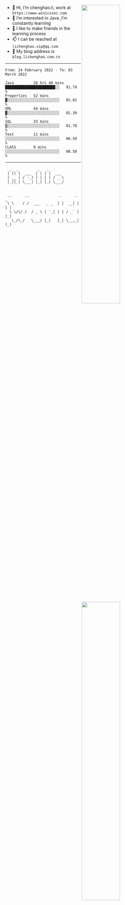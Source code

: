 [<img align="right" width="50%" src="https://github-readme-stats.vercel.app/api?username=lichlaughing&show_icons=true">](https://metrics.lecoq.io/ouuan?template=classic)
- 👋 Hi, I’m chenghao.li, work at `https://www.winicssec.com`
- 👀 I’m interested in Java ,I’m constantly learning
- 💞️ I like to make friends in the learning process
- 📫 I can be reached at `lichenghao.vip@qq.com`
- 🔗 My blog address is `blog.lichenghao.com.cn`


------
<!--START_SECTION:waka-->

```text
From: 24 February 2022 - To: 03 March 2022

Java         28 hrs 40 mins  ███████████████████████░░   91.79 %
Properties   52 mins         ▓░░░░░░░░░░░░░░░░░░░░░░░░   02.81 %
XML          44 mins         ▓░░░░░░░░░░░░░░░░░░░░░░░░   02.39 %
SQL          33 mins         ▒░░░░░░░░░░░░░░░░░░░░░░░░   01.78 %
Text         11 mins         ░░░░░░░░░░░░░░░░░░░░░░░░░   00.59 %
CLASS        9 mins          ░░░░░░░░░░░░░░░░░░░░░░░░░   00.50 %
```

<!--END_SECTION:waka-->

------

[<img align="right" width="50%" src="https://www.clustrmaps.com/map_v2.png?cl=ffffff&w=300&t=tt&d=o2HGaalky8OiHBxnoPq9wPYTNv7qpo8ua9FG06sBqt4&co=2d78ad&ct=ffffff">](https://github.com/lichlaughing)

```
  _  _         _   _       
 | || |  ___  | | | |  ___ 
 | __ | / -_) | | | | / _ \
 |_||_| \___| |_| |_| \___/
                           
```
```
 __      __              _      _     _ 
 \ \    / /  ___   _ _  | |  __| |   | |
  \ \/\/ /  / _ \ | '_| | | / _` |   |_|
   \_/\_/   \___/ |_|   |_| \__,_|   (_)
                                        
```
